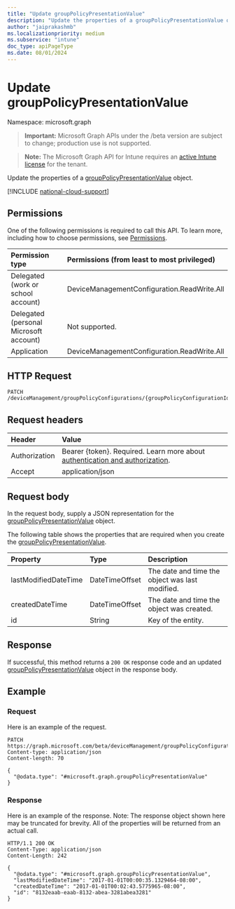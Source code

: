 ```yaml
---
title: "Update groupPolicyPresentationValue"
description: "Update the properties of a groupPolicyPresentationValue object."
author: "jaiprakashmb"
ms.localizationpriority: medium
ms.subservice: "intune"
doc_type: apiPageType
ms.date: 08/01/2024
---
```


# Update groupPolicyPresentationValue

Namespace: microsoft.graph

> **Important:** Microsoft Graph APIs under the /beta version are subject to change; production use is not supported.

> **Note:** The Microsoft Graph API for Intune requires an [active Intune license](https://go.microsoft.com/fwlink/?linkid=839381) for the tenant.

Update the properties of a [groupPolicyPresentationValue](../resources/intune-grouppolicy-grouppolicypresentationvalue.md) object.

[!INCLUDE [national-cloud-support](../../includes/all-clouds.md)]

## Permissions
One of the following permissions is required to call this API. To learn more, including how to choose permissions, see [Permissions](/graph/permissions-reference).

|Permission type|Permissions (from least to most privileged)|
|:---|:---|
|Delegated (work or school account)|DeviceManagementConfiguration.ReadWrite.All|
|Delegated (personal Microsoft account)|Not supported.|
|Application|DeviceManagementConfiguration.ReadWrite.All|

## HTTP Request
<!-- {
  "blockType": "ignored"
}
-->
``` http
PATCH /deviceManagement/groupPolicyConfigurations/{groupPolicyConfigurationId}/definitionValues/{groupPolicyDefinitionValueId}/presentationValues/{groupPolicyPresentationValueId}
```

## Request headers
|Header|Value|
|:---|:---|
|Authorization|Bearer {token}. Required. Learn more about [authentication and authorization](/graph/auth/auth-concepts).|
|Accept|application/json|

## Request body
In the request body, supply a JSON representation for the [groupPolicyPresentationValue](../resources/intune-grouppolicy-grouppolicypresentationvalue.md) object.

The following table shows the properties that are required when you create the [groupPolicyPresentationValue](../resources/intune-grouppolicy-grouppolicypresentationvalue.md).

|Property|Type|Description|
|:---|:---|:---|
|lastModifiedDateTime|DateTimeOffset|The date and time the object was last modified.|
|createdDateTime|DateTimeOffset|The date and time the object was created.|
|id|String|Key of the entity.|



## Response
If successful, this method returns a `200 OK` response code and an updated [groupPolicyPresentationValue](../resources/intune-grouppolicy-grouppolicypresentationvalue.md) object in the response body.

## Example

### Request
Here is an example of the request.
``` http
PATCH https://graph.microsoft.com/beta/deviceManagement/groupPolicyConfigurations/{groupPolicyConfigurationId}/definitionValues/{groupPolicyDefinitionValueId}/presentationValues/{groupPolicyPresentationValueId}
Content-type: application/json
Content-length: 70

{
  "@odata.type": "#microsoft.graph.groupPolicyPresentationValue"
}
```

### Response
Here is an example of the response. Note: The response object shown here may be truncated for brevity. All of the properties will be returned from an actual call.
``` http
HTTP/1.1 200 OK
Content-Type: application/json
Content-Length: 242

{
  "@odata.type": "#microsoft.graph.groupPolicyPresentationValue",
  "lastModifiedDateTime": "2017-01-01T00:00:35.1329464-08:00",
  "createdDateTime": "2017-01-01T00:02:43.5775965-08:00",
  "id": "8132eaab-eaab-8132-abea-3281abea3281"
}
```
